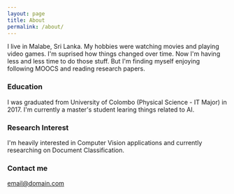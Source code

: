 ```yaml
---
layout: page
title: About
permalink: /about/
---
```


I live in Malabe, Sri Lanka. My hobbies were watching movies and playing video games. I'm suprised how things changed over time. Now I'm having less and less time to do those stuff. But I'm finding myself enjoying following MOOCS and reading research papers.

### Education

I was graduated from University of Colombo (Physical Science - IT Major) in 2017. I'm currently a master's student learing things related to AI.

### Research Interest

I'm heavily interested in Computer Vision applications and currently researching on Document Classification.


### Contact me

[email@domain.com](mailto:email@domain.com)